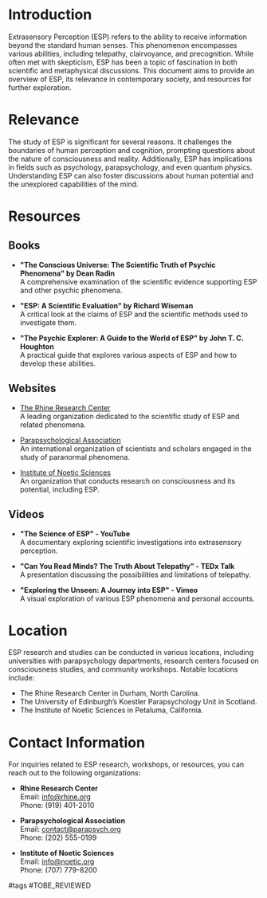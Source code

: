 # Introduction
Extrasensory Perception (ESP) refers to the ability to receive information beyond the standard human senses. This phenomenon encompasses various abilities, including telepathy, clairvoyance, and precognition. While often met with skepticism, ESP has been a topic of fascination in both scientific and metaphysical discussions. This document aims to provide an overview of ESP, its relevance in contemporary society, and resources for further exploration.

# Relevance
The study of ESP is significant for several reasons. It challenges the boundaries of human perception and cognition, prompting questions about the nature of consciousness and reality. Additionally, ESP has implications in fields such as psychology, parapsychology, and even quantum physics. Understanding ESP can also foster discussions about human potential and the unexplored capabilities of the mind.

# Resources

## Books
- **"The Conscious Universe: The Scientific Truth of Psychic Phenomena" by Dean Radin**  
  A comprehensive examination of the scientific evidence supporting ESP and other psychic phenomena.
  
- **"ESP: A Scientific Evaluation" by Richard Wiseman**  
  A critical look at the claims of ESP and the scientific methods used to investigate them.

- **"The Psychic Explorer: A Guide to the World of ESP" by John T. C. Houghton**  
  A practical guide that explores various aspects of ESP and how to develop these abilities.

## Websites
- [The Rhine Research Center](https://www.rhine.org)  
  A leading organization dedicated to the scientific study of ESP and related phenomena.

- [Parapsychological Association](https://www.parapsych.org)  
  An international organization of scientists and scholars engaged in the study of paranormal phenomena.

- [Institute of Noetic Sciences](https://noetic.org)  
  An organization that conducts research on consciousness and its potential, including ESP.

## Videos
- **"The Science of ESP" - YouTube**  
  A documentary exploring scientific investigations into extrasensory perception.

- **"Can You Read Minds? The Truth About Telepathy" - TEDx Talk**  
  A presentation discussing the possibilities and limitations of telepathy.

- **"Exploring the Unseen: A Journey into ESP" - Vimeo**  
  A visual exploration of various ESP phenomena and personal accounts.

# Location
ESP research and studies can be conducted in various locations, including universities with parapsychology departments, research centers focused on consciousness studies, and community workshops. Notable locations include:
- The Rhine Research Center in Durham, North Carolina.
- The University of Edinburgh’s Koestler Parapsychology Unit in Scotland.
- The Institute of Noetic Sciences in Petaluma, California.

# Contact Information
For inquiries related to ESP research, workshops, or resources, you can reach out to the following organizations:
- **Rhine Research Center**  
  Email: info@rhine.org  
  Phone: (919) 401-2010

- **Parapsychological Association**  
  Email: contact@parapsych.org  
  Phone: (202) 555-0199

- **Institute of Noetic Sciences**  
  Email: info@noetic.org  
  Phone: (707) 779-8200

#tags 
#TOBE_REVIEWED
